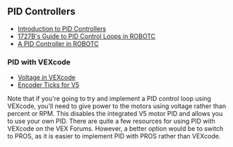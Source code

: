 ## PID Controllers

* [Introduction to PID Controllers](http://georgegillard.com/programming-guides/introduction_to_pid_controllers_ed2-pdf?format=raw)
* [1727B's Guide to PID Control Loops in ROBOTC](https://bit.ly/2UkhuLz)
* [A PID Controller in ROBOTC](https://www.vexforum.com/t/a-pid-controller-in-robotc/20105)

### PID with VEXcode

* [Voltage in VEXcode](https://www.vexforum.com/t/voltage-in-vexcode/61059)
* [Encoder Ticks for V5](https://www.vexforum.com/t/encoder-ticks-for-v5/49636)

Note that if you're going to try and implement a PID control loop using VEXcode, you'll need to give power to the motors using voltage 
rather than percent or RPM. This disables the integrated V5 motor PID and allows you to use your own PID. There are quite a few resources 
for using PID with VEXcode on the VEX Forums. However, a better option would be to switch to PROS, as it is easier to implement PID with 
PROS rather than VEXcode.
